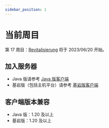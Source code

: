```yaml
---
sidebar_position: 1
---
```


# 当前周目

第 17 周目：[Revitalisierung](/blog/s17) 将于 2023/06/20 开始。

## 加入服务器
  - Java 版请参考 [Java 版客户端](/docs/starting/javaclient) 
  - 基岩版（包括主机平台）请参考 [基岩版客户端](/docs/starting/beclient)

## 客户端版本兼容

  - Java 版：1.20 及以上
  - 基岩版：1.20 及以上
